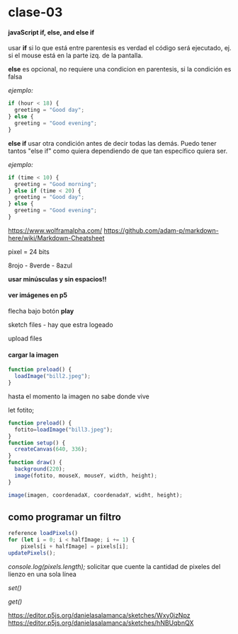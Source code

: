 # clase-03
#### javaScript if, else, and else if
usar **if** si lo que está entre parentesis es verdad el código será ejecutado, ej. si el mouse está en la parte izq. de la pantalla.

**else** es opcional, no requiere una condicion en parentesis, si la condición es falsa

*ejemplo:*
```js
if (hour < 18) {
  greeting = "Good day";
} else {
  greeting = "Good evening";
}
```

**else if** usar otra condición antes de decir todas las demás. Puedo tener tantos "else if" como quiera dependiendo de que tan específico quiera ser.

*ejemplo:*
```js
if (time < 10) {
  greeting = "Good morning";
} else if (time < 20) {
  greeting = "Good day";
} else {
  greeting = "Good evening";
}
```

<https://www.wolframalpha.com/>
<https://github.com/adam-p/markdown-here/wiki/Markdown-Cheatsheet>

pixel = 24 bits

8rojo - 8verde - 8azul

**usar minúsculas y sin espacios!!**

#### ver imágenes en p5

flecha bajo botón **play**

sketch files - hay que estra logeado

upload files

#### cargar la imagen

```js
function preload() {
  loadImage("bill2.jpeg");
}
```

hasta el momento la imagen no sabe donde vive

let fotito;

```js
function preload() {
  fotito=loadImage("bill3.jpeg");
}
function setup() {
  createCanvas(640, 336);
}
function draw() {
  background(220);
  image(fotito, mouseX, mouseY, width, height);
}
```
```js
image(imagen, coordenadaX, coordenadaY, widht, height);
```

## como programar un filtro
```js
reference loadPixels()
for (let i = 0; i < halfImage; i += 1) {
    pixels[i + halfImage] = pixels[i];
updatePixels();
```

*console.log(pixels.length);* solicitar que cuente la cantidad de pixeles del lienzo en una sola línea

*set()*

*get()* 

<https://editor.p5js.org/danielasalamanca/sketches/Wxy0jzNpz>
<https://editor.p5js.org/danielasalamanca/sketches/hNBUqbnQX>

